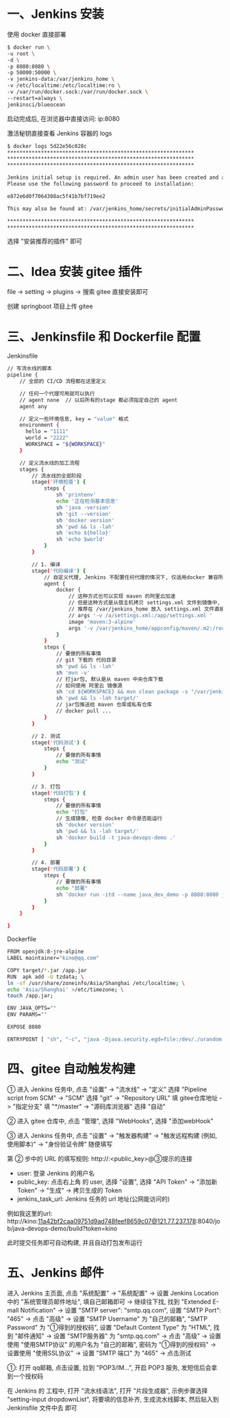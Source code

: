 




# 一、Jenkins 安装
使用 docker 直接部署
```bash
$ docker run \
-u root \
-d \
-p 8080:8080 \
-p 50000:50000 \
-v jenkins-data:/var/jenkins_home \
-v /etc/localtime:/etc/localtime:ro \
-v /var/run/docker.sock:/var/run/docker.sock \
--restart=always \
jenkinsci/blueocean
```
启动完成后, 在浏览器中直接访问: ip:8080

激活秘钥直接查看 Jenkins 容器的 logs
```bash
$ docker logs 5d22e56c028c
*************************************************************
*************************************************************
*************************************************************

Jenkins initial setup is required. An admin user has been created and a password generated.
Please use the following password to proceed to installation:

e872e6d0f7064308ac5f41b7bf719ee2

This may also be found at: /var/jenkins_home/secrets/initialAdminPassword

*************************************************************
*************************************************************
```

选择 "安装推荐的插件" 即可

# 二、Idea 安装 gitee 插件
file  -> setting -> plugins -> 搜索 gitee 直接安装即可

创建 springboot 项目上传 gitee


# 三、Jenkinsfile 和 Dockerfile 配置
Jenkinsfile
```bash
// 写流水线的脚本
pipeline {
    // 全部的 CI/CD 流程都在这里定义

    // 任何一个代理可用就可以执行
    // agent none  // 以后所有的stage 都必须指定自己的 agent
    agent any

    // 定义一些环境信息, key = "value" 格式
    environment {
      hello = "1111"
      world = "2222"
      WORKSPACE = "${WORKSPACE}"
    }

    // 定义流水线的加工流程
    stages {
        // 流水线的全部阶段
        stage('环境检查') {
            steps {
                sh 'printenv'
                echo '正在检测基本信息'
                sh 'java -version'
                sh 'git --version'
                sh 'docker version'
                sh 'pwd && ls -lah'
                sh 'echo ${hello}'
                sh 'echo $world'
            }
        }

        // 1. 编译
        stage('代码编译') {
            // 自定义代理, Jenkins 不配置任何代理的情况下, 仅适用docker 兼容所有场景
            agent {
                docker {
                    // 这种方式也可以实现 maven 的阿里云加速
                    // 但是这种方式是从宿主机拷贝 settings.xml 文件到镜像中, 移植性不好
                    // 推荐在 /var/jenkins_home 放入 settings.xml 文件直接引用
                    // args '-v /a/settings.xml:/app/settings.xml '
                    image 'maven:3-alpine'
                    args '-v /var/jenkins_home/appconfig/maven/.m2:/root/.m2'
                }
            }
            steps {
                // 要做的所有事情
                // git 下载的 代码目录
                sh 'pwd && ls -lah'
                sh 'mvn -v'
                // 打jar包, 默认是从 maven 中央仓库下载
                // 如何使用 阿里云 镜像源
                sh 'cd ${WORKSPACE} && mvn clean package -s "/var/jenkins_home/appconig/maven/settings.xml" -Dmaven.test.skip=true'
                sh 'pwd && ls -lah target/'
                // jar包推送给 maven 仓库或私有仓库
                // docker pull ...
            }
        }

        // 2. 测试
        stage('代码测试') {
            steps {
                // 要做的所有事情
                echo "测试"
            }
        }

        // 3. 打包
        stage('代码打包') {
            steps {
                // 要做的所有事情
                echo "打包"
                // 生成镜像, 检查 docker 命令是否能运行
                sh 'docker version'
                sh 'pwd && ls -lah target/'
                sh 'docker build -t java-devops-demo .'
            }
        }

        // 4. 部署
        stage('代码部署') {
            steps {
                // 要做的所有事情
                echo "部署"
                sh 'docker run -itd --name java_dev_demo -p 8888:8080 java-devops-demo'
            }
        }
    }

}
```

Dockerfile
```bash
FROM openjdk:8-jre-alpine
LABEL maintainer="kino@qq.com"

COPY target/*.jar /app.jar
RUN  apk add -U tzdata; \
ln -sf /usr/share/zoneinfo/Asia/Shanghai /etc/localtime; \
echo 'Asia/Shanghai' >/etc/timezone; \
touch /app.jar;

ENV JAVA_OPTS=""
ENV PARAMS=""

EXPOSE 8080

ENTRYPOINT [ "sh", "-c", "java -Djava.security.egd=file:/dev/./urandom $JAVA_OPTS -jar /app.jar $PARAMS" ]
```

# 四、gitee 自动触发构建
① 进入 Jenkins 任务中, 点击 "设置" -> "流水线" -> "定义" 选择 "Pipeline script from SCM" -> "SCM" 选择 "git" -> "Repository URL" 填 gitee仓库地址 -> "指定分支" 填 "*/master" -> "源码库浏览器" 选择 "自动"

② 进入 gitee 仓库中, 点击 "管理", 选择 "WebHooks", 选择 "添加webHook"

③ 进入 Jenkins 任务中, 点击 "设置" -> "触发器构建" -> "触发远程构建 (例如,使用脚本)" -> "身份验证令牌" 随便填写

第 ② 步中的 URL 的填写规则: http://<user>:<public_key>@③提示的连接
- user: 登录 Jenkins 的用户名
- public_key: 点击右上角 的 user, 选择 "设置", 选择 "API Token" -> "添加新 Token" -> "生成" -> 拷贝生成的 Token
- jenkins_task_url: Jenkins 任务的 url 地址(公网能访问的)

例如我这里的url: http://kino:11a42bf2caa09751d9ad748feef8659c07@121.77.237.178:8040/job/java-devops-demo/build?token=kino


此时提交任务即可自动构建, 并且自动打包发布运行


# 五、Jenkins 邮件
进入 Jenkins 主页面, 点击 "系统配置" -> "系统配置" -> 设置 Jenkins Location 中的 "系统管理员邮件地址", 填自己邮箱即可 -> 继续往下找, 找到 "Extended E-mall Notification" -> 设置 "SMTP server": "smtp.qq.com", 设置 "SMTP Port": "465" -> 点击 "高级" -> 设置 "SMTP Username" 为 "自己的邮箱", "SMTP Password" 为 "①得到的授权码", 设置 "Default Content Type" 为 "HTML",  找到 "邮件通知" -> 设置 "SMTP服务器" 为 "smtp.qq.com" -> 点击 "高级" -> 设置使用 "使用SMTP协议" 的用户名为 "自己的邮箱", 密码为 "①得到的授权码" -> 设置使用 "使用SSL协议" -> 设置 "SMTP 端口" 为 "465" -> 点击测试 


①: 打开 qq邮箱, 点击设置,  拉到 "POP3/IM...", 开启 POP3 服务, 发短信后会拿到一个授权码


在 Jenkins 的 工程中, 打开 "流水线语法", 打开 "片段生成器", 示例步骤选择 "setting-input dropdownList", 将要填的信息补齐, 生成流水线脚本, 然后贴入到 Jenkinsfile 文件中去 即可
